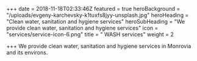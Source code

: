 +++
date = 2018-11-18T02:33:46Z
featured = true
heroBackground = "/uploads/evgeny-karchevsky-k1tuxfs8jyy-unsplash.jpg"
heroHeading = "Clean water, sanitation and hygiene services"
heroSubHeading = "We provide clean water, sanitation and hygiene services"
icon = "services/service-icon-6.png"
title = " WASH services"
weight = 2

+++
We provide clean water, sanitation and hygiene services in Monrovia and its environs.